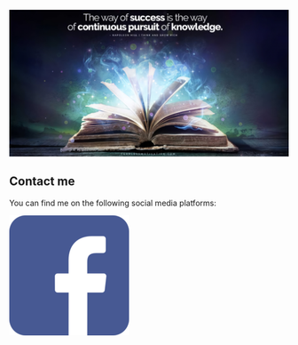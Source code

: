![Picture](https://github.com/hieudz2k4/CONTACT-ME/blob/main/Quote.jpg)
## Contact me

You can find me on the following social media platforms:

<a href="https://www.facebook.com/dz.hieu.509" class="social-icon"><img src="https://github.com/hieudz2k4/CONTACT-ME/blob/main/Image%20GitHub/facebook%20(1).png"></a>
<a href="https://www.instagram.com//" class="social-icon"><img src=""></a>
<a href="https://www.linkedin.com/in/hiếu-đào-205366249/" class="social-icon"><img src=""></a>
<a href="https://t.me/" class="social-icon"><img src=""></a>
<a href="" class="social-icon" class="social-icon" id="zalo"><img src=""></a>
<a href="https://github.com/hieudz2k4/" class="social-icon" id="github"><img src=""></a>
<a href="" class="social-icon" class="social-icon" id="telephone"><img src=""></a>
<a href="" class="social-icon" id="gmail"><img src=""><img src=""></a>





